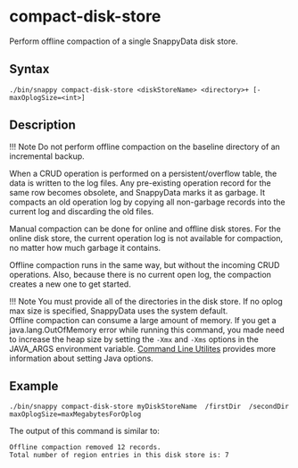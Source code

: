 # compact-disk-store

Perform offline compaction of a single SnappyData disk store.

## Syntax

```pre
./bin/snappy compact-disk-store <diskStoreName> <directory>+ [-maxOplogSize=<int>]
```

## Description

!!! Note
	Do not perform offline compaction on the baseline directory of an incremental backup.</p>
When a CRUD operation is performed on a persistent/overflow table, the data is written to the log files. Any pre-existing operation record for the same row becomes obsolete, and SnappyData marks it as garbage. It compacts an old operation log by copying all non-garbage records into the current log and discarding the old files.

Manual compaction can be done for online and offline disk stores. For the online disk store, the current operation log is not available for compaction, no matter how much garbage it contains.

Offline compaction runs in the same way, but without the incoming CRUD operations. Also, because there is no current open log, the compaction creates a new one to get started.

!!! Note
	You must provide all of the directories in the disk store. If no oplog max size is specified, SnappyData uses the system default.</br> Offline compaction can consume a large amount of memory. If you get a java.lang.OutOfMemory error while running this command, you made need to increase the heap size by setting the `-Xmx` and `-Xms` options in the JAVA_ARGS environment variable. [Command Line Utilites](../../reference/command_line_utilities/store-launcher.md) provides more information about setting Java options.

</p>

## Example

```pre
./bin/snappy compact-disk-store myDiskStoreName  /firstDir  /secondDir   
maxOplogSize=maxMegabytesForOplog
```

The output of this command is similar to:

```pre
Offline compaction removed 12 records.
Total number of region entries in this disk store is: 7
```


